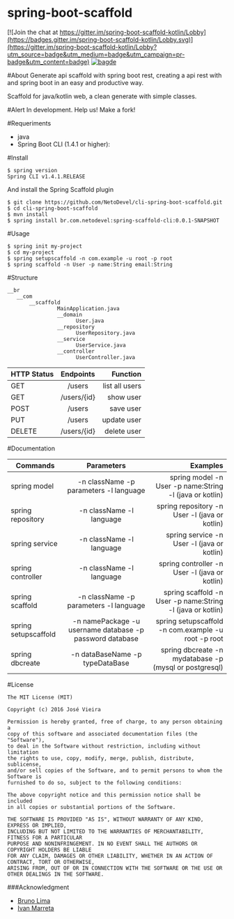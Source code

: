 
# spring-boot-scaffold

[![Join the chat at https://gitter.im/spring-boot-scaffold-kotlin/Lobby](https://badges.gitter.im/spring-boot-scaffold-kotlin/Lobby.svg)](https://gitter.im/spring-boot-scaffold-kotlin/Lobby?utm_source=badge&utm_medium=badge&utm_campaign=pr-badge&utm_content=badge)
 [![bagde](https://codeship.com/projects/e4a1d8b0-8b71-0134-1c87-26c6b97868f1/status?branch=master)](https://codeship.com/projects/184622)

#About
Generate api scaffold with spring boot rest, creating a api rest with and spring boot in an easy and productive way.

Scaffold for java/kotlin web, a clean generate with simple classes.


        
#Alert
In development. Help us! Make a fork!

#Requeriments
         
* java
* Spring Boot CLI (1.4.1 or higher):

#Install
 
    $ spring version
    Spring CLI v1.4.1.RELEASE

And install the Spring Scaffold plugin

    $ git clone https://github.com/NetoDevel/cli-spring-boot-scaffold.git
    $ cd cli-spring-boot-scaffold
    $ mvn install
    $ spring install br.com.netodevel:spring-scaffold-cli:0.0.1-SNAPSHOT


#Usage

    $ spring init my-project
    $ cd my-project
    $ spring setupscaffold -n com.example -u root -p root  
    $ spring scaffold -n User -p name:String email:String

#Structure

    __br
       __com
           __scaffold
                    MainApplication.java
                    __domain
                          User.java
                    __repository
                          UserRepository.java
                    __service
                          UserService.java
                    __controller
                          UserController.java


| HTTP Status   | Endpoints     | Function       |
| ------------- |:-------------:| -----:         |
| GET           | /users        | list all users |
| GET           | /users/{id}   | show user      |
| POST          | /users        | save user      |
| PUT           | /users        | update user    |
| DELETE        | /users/{id}    | delete user    |


#Documentation

|Commands   |Parameters                                 |Examples
| ------------- |:-------------:                         | -------------:  
| spring model  | -n className -p parameters -l language | spring model -n User -p name:String -l (java or kotlin)
| spring repository  | -n className  -l language         | spring repository -n User -l (java or kotlin)
| spring service  | -n className  -l language            | spring service -n User -l (java or kotlin)
| spring controller  | -n className  -l language         | spring controller -n User -l (java or kotlin)
| spring scaffold  | -n className -p parameters -l language | spring scaffold -n User -p name:String -l (java or kotlin)
| spring setupscaffold| -n namePackage -u username database -p password database| spring setupscaffold -n com.example -u root -p root
| spring dbcreate  | -n dataBaseName -p typeDataBase | spring dbcreate -n mydatabase -p (mysql or postgresql)


#License

    The MIT License (MIT)

    Copyright (c) 2016 José Vieira 

    Permission is hereby granted, free of charge, to any person obtaining a 
    copy of this software and associated documentation files (the "Software"), 
    to deal in the Software without restriction, including without limitation 
    the rights to use, copy, modify, merge, publish, distribute, sublicense, 
    and/or sell copies of the Software, and to permit persons to whom the Software is 
    furnished to do so, subject to the following conditions:

    The above copyright notice and this permission notice shall be included 
    in all copies or substantial portions of the Software.

    THE SOFTWARE IS PROVIDED "AS IS", WITHOUT WARRANTY OF ANY KIND, EXPRESS OR IMPLIED, 
    INCLUDING BUT NOT LIMITED TO THE WARRANTIES OF MERCHANTABILITY, FITNESS FOR A PARTICULAR 
    PURPOSE AND NONINFRINGEMENT. IN NO EVENT SHALL THE AUTHORS OR COPYRIGHT HOLDERS BE LIABLE 
    FOR ANY CLAIM, DAMAGES OR OTHER LIABILITY, WHETHER IN AN ACTION OF CONTRACT, TORT OR OTHERWISE,
    ARISING FROM, OUT OF OR IN CONNECTION WITH THE SOFTWARE OR THE USE OR OTHER DEALINGS IN THE SOFTWARE.

###Acknowledgment
         
 * [Bruno Lima](https://github.com/brunodles)
 * [Ivan Marreta](https://github.com/ivanmarreta)
       

